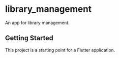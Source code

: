 # library_management

An app for library management.

## Getting Started

This project is a starting point for a Flutter application.


